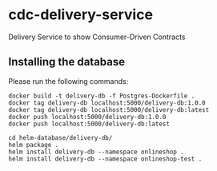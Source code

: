 # cdc-delivery-service

Delivery Service to show Consumer-Driven Contracts

## Installing the database

Please run the following commands:
```
docker build -t delivery-db -f Postgres-Dockerfile .
docker tag delivery-db localhost:5000/delivery-db:1.0.0
docker tag delivery-db localhost:5000/delivery-db:latest
docker push localhost:5000/delivery-db:1.0.0
docker push localhost:5000/delivery-db:latest

cd helm-database/delivery-db/
helm package .
helm install delivery-db --namespace onlineshop .
helm install delivery-db --namespace onlineshop-test .
